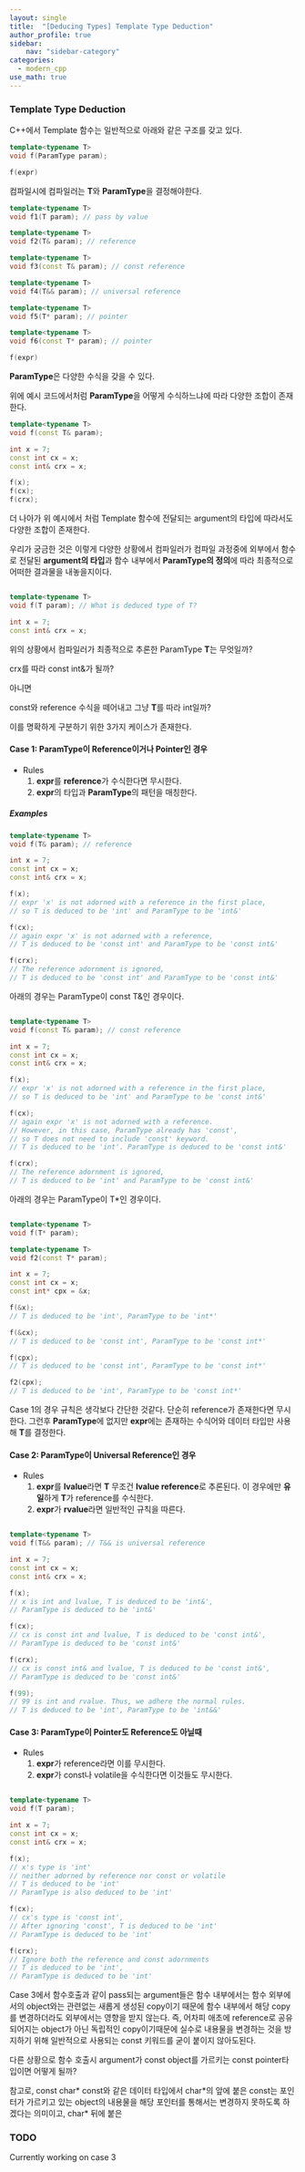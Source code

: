 ```yaml
---
layout: single
title:  "[Deducing Types] Template Type Deduction"
author_profile: true
sidebar:
    nav: "sidebar-category"
categories:
  - modern_cpp
use_math: true
---
```


### Template Type Deduction

C++에서 Template 함수는 일반적으로 아래와 같은 구조를 갖고 있다.


```cpp
template<typename T>
void f(ParamType param);

f(expr)
```

컴파일시에 컴파일러는 **T**와 **ParamType**을 결정해야한다.


```cpp
template<typename T>
void f1(T param); // pass by value

template<typename T>
void f2(T& param); // reference

template<typename T>
void f3(const T& param); // const reference

template<typename T>
void f4(T&& param); // universal reference

template<typename T>
void f5(T* param); // pointer

template<typename T>
void f6(const T* param); // pointer

f(expr) 
```
**ParamType**은 다양한 수식을 갖을 수 있다. 

위에 예시 코드에서처럼 **ParamType**을 어떻게 수식하느냐에 따라 다양한 조합이 존재한다. 

```cpp
template<typename T>
void f(const T& param);

int x = 7;
const int cx = x;
const int& crx = x;

f(x);
f(cx);
f(crx);
```
더 나아가 위 예시에서 처럼 Template 함수에 전달되는 argument의 타입에 따라서도 다양한 조합이 존재한다.

우리가 궁금한 것은 이렇게 다양한 상황에서 컴파일러가 컴파일 과정중에 외부에서 함수로 전달된 **argument의 타입**과 함수 내부에서 **ParamType의 정의**에 따라 최종적으로 어떠한 결과물을 내놓을지이다.

```cpp

template<typename T>
void f(T param); // What is deduced type of T?

int x = 7;
const int& crx = x;

```
위의 상황에서 컴파일러가 최종적으로 추론한 ParamType **T**는 무엇일까?

crx를 따라 const int&가 될까?

아니면

const와 reference 수식을 떼어내고 그냥 **T**를 따라 int일까? 

이를 명확하게 구분하기 위한 3가지 케이스가 존재한다.

#### Case 1: ParamType이 Reference이거나 Pointer인 경우

- Rules
  1. **expr**를 **reference**가 수식한다면 무시한다. 
  2. **expr**의 타입과 **ParamType**의 패턴을 매칭한다.

##### Examples
```cpp
template<typename T>
void f(T& param); // reference

int x = 7;
const int cx = x;
const int& crx = x;

f(x); 
// expr 'x' is not adorned with a reference in the first place,
// so T is deduced to be 'int' and ParamType to be 'int&'

f(cx); 
// again expr 'x' is not adorned with a reference,
// T is deduced to be 'const int' and ParamType to be 'const int&'

f(crx); 
// The reference adornment is ignored, 
// T is deduced to be 'const int' and ParamType to be 'const int&'
```

아래의 경우는 ParamType이 const T&인 경우이다.
```cpp

template<typename T>
void f(const T& param); // const reference

int x = 7;
const int cx = x;
const int& crx = x;

f(x); 
// expr 'x' is not adorned with a reference in the first place, 
// so T is deduced to be 'int' and ParamType to be 'const int&'

f(cx); 
// again expr 'x' is not adorned with a reference. 
// However, in this case, ParamType already has 'const',
// so T does not need to include 'const' keyword. 
// T is deduced to be 'int'. ParamType is deduced to be 'const int&'

f(crx); 
// The reference adornment is ignored, 
// T is deduced to be 'int' and ParamType to be 'const int&'

```

아래의 경우는 ParamType이 T*인 경우이다.

```cpp

template<typename T>
void f(T* param);

template<typename T>
void f2(const T* param);

int x = 7; 
const int cx = x;
const int* cpx = &x;

f(&x);
// T is deduced to be 'int', ParamType to be 'int*'

f(&cx);
// T is deduced to be 'const int', ParamType to be 'const int*'

f(cpx);
// T is deduced to be 'const int', ParamType to be 'const int*'

f2(cpx);
// T is deduced to be 'int', ParamType to be 'const int*'

```

Case 1의 경우 규칙은 생각보다 간단한 것같다. 단순히 reference가 존재한다면 무시한다. 그런후 **ParamType**에 없지만 **expr**에는 존재하는 수식어와 데이터 타입만 사용해 **T**를 결정한다.

#### Case 2: ParamType이 Universal Reference인 경우

- Rules
  1. **expr**를 **lvalue**라면 **T** 무조건 **lvalue reference**로 추론된다. 이 경우에만 **유일**하게 **T**가 reference를 수식한다.
  2. **expr**가 **rvalue**라면 일반적인 규칙을 따른다. 

```cpp

template<typename T>
void f(T&& param); // T&& is universal reference

int x = 7;
const int cx = x;
const int& crx = x;

f(x);
// x is int and lvalue, T is deduced to be 'int&',
// ParamType is deduced to be 'int&'

f(cx);
// cx is const int and lvalue, T is deduced to be 'const int&',
// ParamType is deduced to be 'const int&'

f(crx);
// cx is const int& and lvalue, T is deduced to be 'const int&',
// ParamType is deduced to be 'const int&'

f(99);
// 99 is int and rvalue. Thus, we adhere the normal rules. 
// T is deduced to be 'int', ParamType to be 'int&&'

```

#### Case 3: ParamType이 Pointer도 Reference도 아닐때

- Rules
  1. **expr**가 reference라면 이를 무시한다.
  2. **expr**가 const나 volatile을 수식한다면 이것들도 무시한다.

```cpp

template<typename T>
void f(T param);

int x = 7;
const int cx = x;
const int& crx = x;

f(x);
// x's type is 'int'
// neither adorned by reference nor const or volatile 
// T is deduced to be 'int'
// ParamType is also deduced to be 'int'

f(cx);
// cx's type is 'const int',
// After ignoring 'const', T is deduced to be 'int'
// ParamType is deduced to be 'int'

f(crx);
// Ignore both the reference and const adornments
// T is deduced to be 'int',
// ParamType is deduced to be 'int'

```

Case 3에서 함수호출과 같이 pass되는 argument들은 함수 내부에서는 함수 외부에서의 object와는 관련없는 새롭게 생성된 copy이기 때문에 함수 내부에서 해당 copy를 변경하더라도 외부에서는 영향을 받지 않는다. 즉, 어차피 애초에 reference로 공유되어지는 object가 아닌 독립적인 copy이기때문에 실수로 내용물을 변경하는 것을 방지하기 위해 일반적으로 사용되는 const 키워드를 굳이 붙이지 않아도된다.

다른 상황으로 함수 호출시 argument가 const object를 가르키는 const pointer타입이면 어떻게 될까? 

참고로, const char* const와 같은 데이터 타입에서 char\*의 앞에 붙은 const는 포인터가 가르키고 있는 object의 내용물을 해당 포인터를 통해서는 변경하지 못하도록 하겠다는 의미이고, char\* 뒤에 붙은 


### TODO
Currently working on case 3
